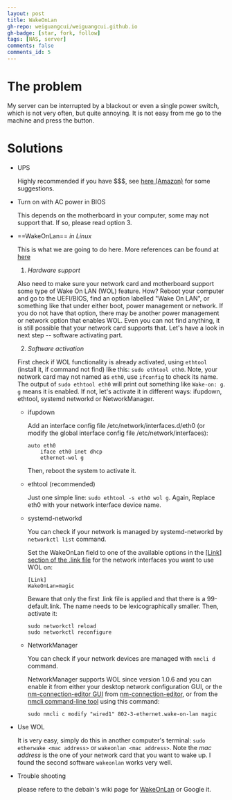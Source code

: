 ```yaml
---
layout: post
title: WakeOnLan
gh-repo: weiguangcui/weiguangcui.github.io
gh-badge: [star, fork, follow]
tags: [NAS, server]
comments: false
comments_id: 5
---
```


# The problem
My server can be interrupted by a blackout or even a single power switch, which is not very often, but quite annoying. It is not easy from me go to the machine and press the button.

# Solutions
- UPS 
  
    Highly recommended if you have $$$, see [here (Amazon)](https://www.amazon.co.uk/s?k=UPS&crid=2OFZKL6L69LR3&sprefix=ups%2Caps%2C515&linkCode=ll2&tag=weiguangwebsi-21&linkId=eaa3cb2e89b7dcf23a092ab191c1fd4e&language=en_GB&ref_=as_li_ss_tl) for some suggestions.

- Turn on with AC power in BIOS

  This depends on the motherboard in your computer, some may not support that. If so, please read option 3.
  
- ==WakeOnLan== *in Linux*

  This is what we are going to do here. More references can be found at [here](https://wiki.debian.org/WakeOnLan)
  
  1. *Hardware support* 
  
    Also need to make sure your network card and motherboard support some type of Wake On LAN (WOL) feature. How? Reboot your computer and go to the UEFI/BIOS, find an option labelled "Wake On LAN", or something like that under either boot, power management or network. If you do not have that option, there may be another power management or network option that enables WOL. Even you can not find anything, it is still possible that your network card supports that. Let's have a look in next step -- software activating part.

  2. *Software activation*
  
    First check if WOL functionality is already activated, using `ethtool` (install it, if command not find) like this: `sudo ethtool eth0`. Note, your network card may not named as `eth0`, use `ifconfig` to check its name. The output of `sudo ethtool eth0` will print out something like `Wake-on: g`. `g` means it is enabled. If not, let's activate it in different ways: ifupdown, ethtool, systemd networkd or NetworkManager.
  
    * ifupdown
    
      Add an interface config file /etc/network/interfaces.d/eth0 (or modify the global interface config file /etc/network/interfaces):
      ```
      auto eth0
          iface eth0 inet dhcp
          ethernet-wol g
      ```
      Then, reboot the system to activate it.
    
    * ethtool (recommended)
    
      Just one simple line: `sudo ethtool -s eth0 wol g`. Again, Replace eth0 with your network interface device name.
    
    * systemd-networkd
    
      You can check if your network is managed by systemd-networkd by `networkctl list` command.

      Set the WakeOnLan field to one of the available options in the [[Link] section of the .link file](https://manpages.debian.org/man/systemd.link#A.5BLINK.5D_SECTION_OPTIONS) for the network interfaces you want to use WOL on:
      ```
      [Link]
      WakeOnLan=magic
      ```
      
      Beware that only the first .link file is applied and that there is a 99-default.link. The name needs to be lexicographically smaller. Then, activate it:
      ```
      sudo networkctl reload
      sudo networkctl reconfigure
      ```
    
    * NetworkManager
    
      You can check if your network devices are managed with `nmcli d` command.

      NetworkManager supports WOL since version 1.0.6 and you can enable it from either your desktop network configuration GUI, or the [nm-connection-editor GUI](https://manpages.debian.org/man/nm-connection-editor) from [nm-connection-editor](https://packages.debian.org/nm-connection-editor), or from the [nmcli command-line tool](https://manpages.debian.org/man/nmcli) using this command:

      `sudo nmcli c modify "wired1" 802-3-ethernet.wake-on-lan magic`
    
- Use WOL

  It is very easy, simply do this in another computer's terminal: `sudo etherwake <mac address>` or `wakeonlan <mac address>`. Note the *mac address* is the one of your network card that you want to wake up. I found the second software `wakeonlan` works very well.
  
- Trouble shooting 

  please refere to the debain's wiki page for [WakeOnLan](https://wiki.debian.org/WakeOnLan) or Google it.
